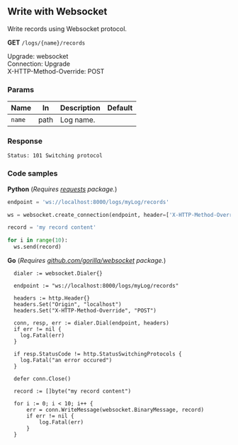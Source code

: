 Write with Websocket
--------------------

Write records using Websocket protocol.

**GET** `/logs/{name}/records`  

Upgrade: websocket  
Connection: Upgrade  
X-HTTP-Method-Override: POST

### Params 

| Name           	| In     	| Description                                                     	| Default                    	|
|----------------	|--------	|-----------------------------------------------------------------	|----------------------------	|
| `name`         	| path   	| Log name.                                                       	|                            	|

### Response 

```
Status: 101 Switching protocol
```

### Code samples

**Python** (_Requires [requests](https://pypi.org/project/requests/) package._)

```python
endpoint = 'ws://localhost:8000/logs/myLog/records'

ws = websocket.create_connection(endpoint, header=['X-HTTP-Method-Override: POST'])

record = 'my record content'

for i in range(10):
  ws.send(record)
```

**Go** (_Requires [github.com/gorilla/websocket](http://github.com/gorilla/websocket) package._)

```golang
  dialer := websocket.Dialer{}

  endpoint := "ws://localhost:8000/logs/myLog/records"

  headers := http.Header{}
  headers.Set("Origin", "localhost")
  headers.Set("X-HTTP-Method-Override", "POST")

  conn, resp, err := dialer.Dial(endpoint, headers)
  if err != nil {
    log.Fatal(err)
  }

  if resp.StatusCode != http.StatusSwitchingProtocols {
    log.Fatal("an error occured")
  }

  defer conn.Close()

  record := []byte("my record content")

  for i := 0; i < 10; i++ {
      err = conn.WriteMessage(websocket.BinaryMessage, record)
      if err != nil {
          log.Fatal(err)
      }
  }
```